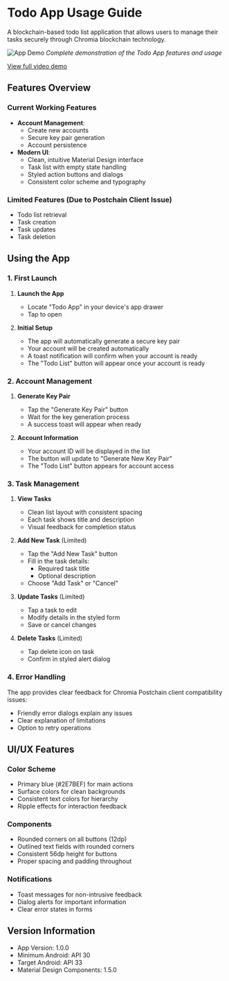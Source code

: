 # Todo App Usage Guide

A blockchain-based todo list application that allows users to manage their tasks securely through Chromia blockchain technology.

![App Demo](app-demo.gif)
*Complete demonstration of the Todo App features and usage*

[View full video demo](app-demo.mp4)

## Features Overview

### Current Working Features
- **Account Management**: 
  - Create new accounts
  - Secure key pair generation
  - Account persistence
- **Modern UI**: 
  - Clean, intuitive Material Design interface
  - Task list with empty state handling
  - Styled action buttons and dialogs
  - Consistent color scheme and typography

### Limited Features (Due to Postchain Client Issue)
- Todo list retrieval
- Task creation
- Task updates
- Task deletion

## Using the App

### 1. First Launch
1. **Launch the App**
   - Locate "Todo App" in your device's app drawer
   - Tap to open

2. **Initial Setup**
   - The app will automatically generate a secure key pair
   - Your account will be created automatically
   - A toast notification will confirm when your account is ready
   - The "Todo List" button will appear once your account is ready

### 2. Account Management
1. **Generate Key Pair**
   - Tap the "Generate Key Pair" button
   - Wait for the key generation process
   - A success toast will appear when ready

2. **Account Information**
   - Your account ID will be displayed in the list
   - The button will update to "Generate New Key Pair"
   - The "Todo List" button appears for account access

### 3. Task Management
1. **View Tasks**
   - Clean list layout with consistent spacing
   - Each task shows title and description
   - Visual feedback for completion status

2. **Add New Task** (Limited)
   - Tap the "Add New Task" button
   - Fill in the task details:
     - Required task title
     - Optional description
   - Choose "Add Task" or "Cancel"

3. **Update Tasks** (Limited)
   - Tap a task to edit
   - Modify details in the styled form
   - Save or cancel changes

4. **Delete Tasks** (Limited)
   - Tap delete icon on task
   - Confirm in styled alert dialog

### 4. Error Handling
The app provides clear feedback for Chromia Postchain client compatibility issues:
- Friendly error dialogs explain any issues
- Clear explanation of limitations
- Option to retry operations

## UI/UX Features

### Color Scheme
- Primary blue (#2E7BEF) for main actions
- Surface colors for clean backgrounds
- Consistent text colors for hierarchy
- Ripple effects for interaction feedback

### Components
- Rounded corners on all buttons (12dp)
- Outlined text fields with rounded corners
- Consistent 56dp height for buttons
- Proper spacing and padding throughout

### Notifications
- Toast messages for non-intrusive feedback
- Dialog alerts for important information
- Clear error states in forms

## Version Information
- App Version: 1.0.0
- Minimum Android: API 30
- Target Android: API 33
- Material Design Components: 1.5.0
